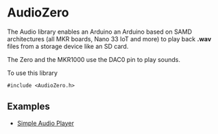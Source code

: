 # AudioZero

The Audio library enables an Arduino an Arduino based on SAMD architectures (all MKR boards, Nano 33 IoT and more) to play back **.wav** files from a storage device like an SD card.

The Zero and the MKR1000 use the DAC0 pin to play sounds.

To use this library

```
#include <AudioZero.h>
```

## Examples

- [Simple Audio Player](https://github.com/arduino/docs.arduino.cc/blob/main/content/tutorials/generic/simple-audio-player/simple-audio-player.md)